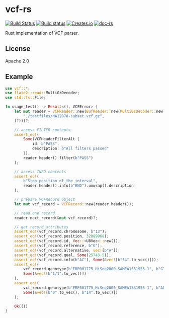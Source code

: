 vcf-rs
======
[![Build Status](https://travis-ci.org/informationsea/vcf-rs.svg?branch=master)](https://travis-ci.org/informationsea/vcf-rs)
[![Build status](https://ci.appveyor.com/api/projects/status/0mc9d6lf42ovg5uy/branch/master?svg=true)](https://ci.appveyor.com/project/informationsea/vcf-rs/branch/master)
[![Creates.io](http://meritbadge.herokuapp.com/vcf)](https://crates.io/crates/vcf)
[![doc-rs](https://docs.rs/vcf/badge.svg)](https://docs.rs/vcf)

Rust implementation of VCF parser.

License
-------
Apache 2.0


Example
-------

```rust
use vcf::*;
use flate2::read::MultiGzDecoder;
use std::fs::File;

fn usage_test() -> Result<(), VCFError> {
    let mut reader = VCFReader::new(BufReader::new(MultiGzDecoder::new(File::open(
        "./testfiles/NA12878-subset.vcf.gz",
    )?)))?;

    // access FILTER contents
    assert_eq!(
        Some(VCFHeaderFilterAlt {
            id: b"PASS",
            description: b"All filters passed"
        }),
        reader.header().filter(b"PASS")
    );

    // access INFO contents
    assert_eq!(
        b"Stop position of the interval",
        reader.header().info(b"END").unwrap().description
    );

    // prepare VCFRecord object
    let mut vcf_record = VCFRecord::new(reader.header());

    // read one record
    reader.next_record(&mut vcf_record)?;

    // get record attributes
    assert_eq!(vcf_record.chromosome, b"13");
    assert_eq!(vcf_record.position, 32889968);
    assert_eq!(vcf_record.id, Vec::<U8Vec>::new());
    assert_eq!(vcf_record.reference, b"G");
    assert_eq!(vcf_record.alternative, vec![b"A"]);
    assert_eq!(vcf_record.qual, Some(25743.5));
    assert_eq!(vcf_record.info(b"AC"), Some(&vec![b"54".to_vec()]));
    assert_eq!(
        vcf_record.genotype(b"ERP001775_HiSeq2000_SAMEA1531955-1", b"GT"),
        Some(&vec![b"1/1".to_vec()])
    );
    assert_eq!(
        vcf_record.genotype(b"ERP001775_HiSeq2000_SAMEA1531955-1", b"AD"),
        Some(&vec![b"0".to_vec(), b"14".to_vec()])
    );

    Ok(())
}
```